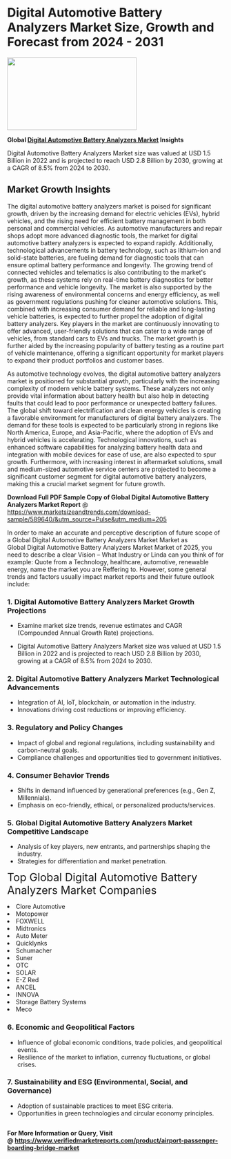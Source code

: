 <H1>Digital Automotive Battery Analyzers Market Size, Growth and Forecast from 2024 - 2031</H1><img class="aligncenter size-medium wp-image-584254" src="https://thirdeyenews.in/wp-content/uploads/2024/09/Global-Market-Research-300x168.jpeg" alt="" width="300" height="168" /><p><strong>Global&nbsp;<a href="https://www.marketsizeandtrends.com/download-sample/589640/&amp;utm_source=Pulse&amp;utm_medium=205">Digital Automotive Battery Analyzers Market</a> Insights</strong></p><p>Digital Automotive Battery Analyzers Market size was valued at USD 1.5 Billion in 2022 and is projected to reach USD 2.8 Billion by 2030, growing at a CAGR of 8.5% from 2024 to 2030.</p><p><h2>Market Growth Insights</h2> <p>The digital automotive battery analyzers market is poised for significant growth, driven by the increasing demand for electric vehicles (EVs), hybrid vehicles, and the rising need for efficient battery management in both personal and commercial vehicles. As automotive manufacturers and repair shops adopt more advanced diagnostic tools, the market for digital automotive battery analyzers is expected to expand rapidly. Additionally, technological advancements in battery technology, such as lithium-ion and solid-state batteries, are fueling demand for diagnostic tools that can ensure optimal battery performance and longevity. The growing trend of connected vehicles and telematics is also contributing to the market's growth, as these systems rely on real-time battery diagnostics for better performance and vehicle longevity. The market is also supported by the rising awareness of environmental concerns and energy efficiency, as well as government regulations pushing for cleaner automotive solutions. This, combined with increasing consumer demand for reliable and long-lasting vehicle batteries, is expected to further propel the adoption of digital battery analyzers. Key players in the market are continuously innovating to offer advanced, user-friendly solutions that can cater to a wide range of vehicles, from standard cars to EVs and trucks. The market growth is further aided by the increasing popularity of battery testing as a routine part of vehicle maintenance, offering a significant opportunity for market players to expand their product portfolios and customer bases. </p> <p>As automotive technology evolves, the digital automotive battery analyzers market is positioned for substantial growth, particularly with the increasing complexity of modern vehicle battery systems. These analyzers not only provide vital information about battery health but also help in detecting faults that could lead to poor performance or unexpected battery failures. The global shift toward electrification and clean energy vehicles is creating a favorable environment for manufacturers of digital battery analyzers. The demand for these tools is expected to be particularly strong in regions like North America, Europe, and Asia-Pacific, where the adoption of EVs and hybrid vehicles is accelerating. Technological innovations, such as enhanced software capabilities for analyzing battery health data and integration with mobile devices for ease of use, are also expected to spur growth. Furthermore, with increasing interest in aftermarket solutions, small and medium-sized automotive service centers are projected to become a significant customer segment for digital automotive battery analyzers, making this a crucial market segment for future growth. </p><p><span class=""><strong>Download Full PDF Sample Copy of Global Digital Automotive Battery Analyzers Market Report</strong> @ <a href="https://www.marketsizeandtrends.com/download-sample/589640/&amp;utm_source=Pulse&amp;utm_medium=205" target="_blank">https://www.marketsizeandtrends.com/download-sample/589640/&amp;utm_source=Pulse&amp;utm_medium=205</a></span></p><p>In order to make an accurate and perceptive description of future scope of a Global&nbsp;Digital Automotive Battery Analyzers Market Market as Global&nbsp;Digital Automotive Battery Analyzers Market Market of 2025, you need to describe a clear Vision &ndash; What Industry or Linda can you think of for example: Quote from a Technology, healthcare, automotive, renewable energy, name the market you are Reffering to. However, some general trends and factors usually impact market reports and their future outlook include:</p><h3>1.&nbsp;<strong>Digital Automotive Battery Analyzers Market Growth Projections</strong></h3><ul><li>Examine market size trends, revenue estimates and CAGR (Compounded Annual Growth Rate) projections.</li><li><p>Digital Automotive Battery Analyzers Market size was valued at USD 1.5 Billion in 2022 and is projected to reach USD 2.8 Billion by 2030, growing at a CAGR of 8.5% from 2024 to 2030.</p></li></ul><h3>2.&nbsp;<strong>Digital Automotive Battery Analyzers Market Technological Advancements</strong></h3><ul><li>Integration of AI, IoT, blockchain, or automation in the industry.</li><li>Innovations driving cost reductions or improving efficiency.</li></ul><h3>3.&nbsp;<strong>Regulatory and Policy Changes</strong></h3><ul><li>Impact of global and regional regulations, including sustainability and carbon-neutral goals.</li><li>Compliance challenges and opportunities tied to government initiatives.</li></ul><h3>4.&nbsp;<strong>Consumer Behavior Trends</strong></h3><ul><li>Shifts in demand influenced by generational preferences (e.g., Gen Z, Millennials).</li><li>Emphasis on eco-friendly, ethical, or personalized products/services.</li></ul><h3>5.&nbsp;<strong>Global Digital Automotive Battery Analyzers Market Competitive Landscape</strong></h3><ul><li>Analysis of key players, new entrants, and partnerships shaping the industry.</li><li>Strategies for differentiation and market penetration.</li></ul><p data-pm-slice="1 1 []"><span style="color: inherit; font-family: inherit; font-size: 25px;">Top Global Digital Automotive Battery Analyzers Market Companies</span></p><div class="" data-test-id=""><p><li>Clore Automotive</li><li> Motopower</li><li> FOXWELL</li><li> Midtronics</li><li> Auto Meter</li><li> Quicklynks</li><li> Schumacher</li><li> Suner</li><li> OTC</li><li> SOLAR</li><li> E-Z Red</li><li> ANCEL</li><li> INNOVA</li><li> Storage Battery Systems</li><li> Meco</li></p></div><h3>6.&nbsp;<strong>Economic and Geopolitical Factors</strong></h3><ul><li>Influence of global economic conditions, trade policies, and geopolitical events.</li><li>Resilience of the market to inflation, currency fluctuations, or global crises.</li></ul><h3>7.&nbsp;<strong>Sustainability and ESG (Environmental, Social, and Governance)</strong></h3><ul><li>Adoption of sustainable practices to meet ESG criteria.</li><li>Opportunities in green technologies and circular economy principles.</li></ul><h2><strong style="font-size: 14px;">For More Information or Query, Visit @&nbsp;</strong><a style="background-color: #ffffff; font-size: 14px;" href="https://www.marketsizeandtrends.com/report/digital-automotive-battery-analyzers-market/" target="_blank">https://www.verifiedmarketreports.com/product/airport-passenger-boarding-bridge-market</a></h2>
